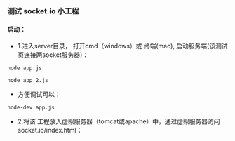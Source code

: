 ### 测试 socket.io 小工程

#### 启动：
* 1.进入server目录， 打开cmd（windows）或 终端(mac), 启动服务端(该测试页连接两socket服务器)：
 
 ```
node app.js
 ```
  ```
node app_2.js
 ```
* 方便调试可以：
```
node-dev app.js
```
* 2.将该 工程放入虚拟服务器（tomcat或apache）中，通过虚拟服务器访问socket.io/index.html；
